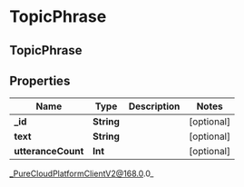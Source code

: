 # TopicPhrase

## TopicPhrase

## Properties

|Name | Type | Description | Notes|
|------------ | ------------- | ------------- | -------------|
| **_id** | **String** |  | [optional] |
| **text** | **String** |  | [optional] |
| **utteranceCount** | **Int** |  | [optional] |



_PureCloudPlatformClientV2@168.0.0_
